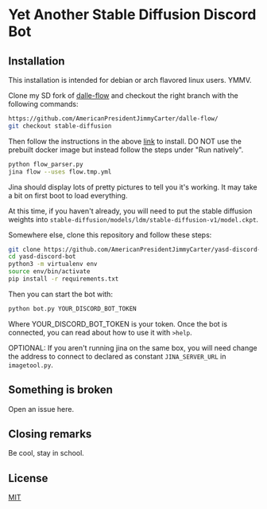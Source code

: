 # Yet Another Stable Diffusion Discord Bot

## Installation

This installation is intended for debian or arch flavored linux users. YMMV.

Clone my SD fork of [dalle-flow](https://github.com/AmericanPresidentJimmyCarter/dalle-flow/tree/stable-diffusion) and checkout the right branch with the following commands:

```bash
https://github.com/AmericanPresidentJimmyCarter/dalle-flow/
git checkout stable-diffusion
```

Then follow the instructions in the above [link](https://github.com/AmericanPresidentJimmyCarter/dalle-flow/tree/stable-diffusion) to install. DO NOT use the prebuilt docker image but instead follow the steps under "Run natively".

```bash
python flow_parser.py
jina flow --uses flow.tmp.yml
```

Jina should display lots of pretty pictures to tell you it's working. It may take a bit on first boot to load everything.

At this time, if you haven't already, you will need to put the stable diffusion weights into `stable-diffusion/models/ldm/stable-diffusion-v1/model.ckpt`.

Somewhere else, clone this repository and follow these steps:

```bash
git clone https://github.com/AmericanPresidentJimmyCarter/yasd-discord-bot/
cd yasd-discord-bot
python3 -m virtualenv env
source env/bin/activate
pip install -r requirements.txt
```

Then you can start the bot with:

```bash
python bot.py YOUR_DISCORD_BOT_TOKEN
```

Where YOUR_DISCORD_BOT_TOKEN is your token. Once the bot is connected, you can read about how to use it with `>help`.

OPTIONAL: If you aren't running jina on the same box, you will need change the address to connect to declared as constant `JINA_SERVER_URL` in `imagetool.py`.

## Something is broken

Open an issue here.

## Closing remarks

Be cool, stay in school.

## License

[MIT](https://choosealicense.com/licenses/mit/)